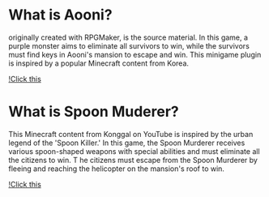 # What is Aooni?
originally created with RPGMaker, is the source material. 
In this game, a purple monster aims to eliminate all survivors to win, while the survivors must find keys in Aooni's mansion to escape and win. 
This minigame plugin is inspired by a popular Minecraft content from Korea.

[!Click this]([https://www.youtube.com/watch?v=VIDEO_ID](https://www.youtube.com/watch?v=-oqlpX5Zrs0))

# What is Spoon Muderer?
This Minecraft content from Konggal on YouTube is inspired by the urban legend of the 'Spoon Killer.' 
In this game, the Spoon Murderer receives various spoon-shaped weapons with special abilities and must eliminate all the citizens to win. T
he citizens must escape from the Spoon Murderer by fleeing and reaching the helicopter on the mansion's roof to win.

[!Click this]([https://www.youtube.com/watch?v=VIDEO_ID](https://www.youtube.com/watch?v=L6t0CtdBkDA))
